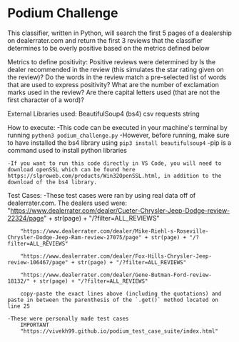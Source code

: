 Podium Challenge
=======================================
This classifier, written in Python, will search the first 5 pages of a dealership on dealerrater.com and return the first 3 reviews that the classifier determines to be overly positive based on the metrics defined below

Metrics to define positivity:
    Positive reviews were determined by 
        Is the dealer recommended in the review (this simulates the star rating given on the review)?
        Do the words in the review match a pre-selected list of words that are used to express positivity?
        What are the number of exclamation marks used in the review?
        Are there capital letters used (that are not the first character of a word)?

External Libraries used:
    BeautifulSoup4 (bs4)
    csv
    requests
    string

How to execute:
    -This code can be executed in your machine's terminal by running 
        `python3 podium_challenge.py`
    -However, before running, make sure to have installed the bs4 library using
        `pip3 install beautifulsoup4`
    -pip is a command used to install python libraries

    -If you want to run this code directly in VS Code, you will need to download openSSL which can be found here https://slproweb.com/products/Win32OpenSSL.html, in addition to the download of the bs4 library.

Test Cases:
    -These test cases were ran by using real data off of dealerrater.com. The dealers used were:
        "https://www.dealerrater.com/dealer/Cueter-Chrysler-Jeep-Dodge-review-22324/page" + str(page) + "/?filter=ALL_REVIEWS"

        "https://www.dealerrater.com/dealer/Mike-Riehl-s-Roseville-Chrysler-Dodge-Jeep-Ram-review-27075/page" + str(page) + "/?filter=ALL_REVIEWS"

        "https://www.dealerrater.com/dealer/Fox-Hills-Chrysler-Jeep-review-106467/page" + str(page) + "/?filter=ALL_REVIEWS"

        "https://www.dealerrater.com/dealer/Gene-Butman-Ford-review-18132/" + str(page) + "/?filter=ALL_REVIEWS"

        copy-paste the exact lines above (including the quotations) and paste in between the parenthesis of the `.get()` method located on line 25

    -These were personally made test cases
        IMPORTANT
        "https://vivekh99.github.io/podium_test_case_suite/index.html"

